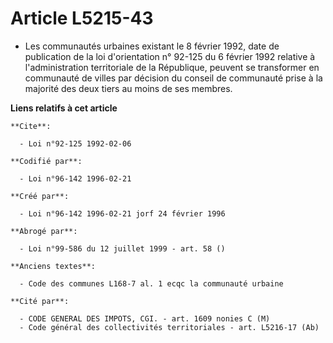 # Article L5215-43

- Les communautés urbaines existant le 8 février 1992, date de publication de la loi d'orientation n° 92-125 du 6 février
1992 relative à l'administration territoriale de la République, peuvent se transformer en communauté de villes par décision
du conseil de communauté prise à la majorité des deux tiers au moins de ses membres.

**Liens relatifs à cet article**

	**Cite**:

	  - Loi n°92-125 1992-02-06

	**Codifié par**:

	  - Loi n°96-142 1996-02-21

	**Créé par**:

	  - Loi n°96-142 1996-02-21 jorf 24 février 1996

	**Abrogé par**:

	  - Loi n°99-586 du 12 juillet 1999 - art. 58 ()

	**Anciens textes**:

	  - Code des communes L168-7 al. 1 ecqc la communauté urbaine

	**Cité par**:

	  - CODE GENERAL DES IMPOTS, CGI. - art. 1609 nonies C (M)
	  - Code général des collectivités territoriales - art. L5216-17 (Ab)
